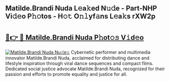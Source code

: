 ## Matilde.Brandi Nuda L𝚎a𝚔ed N𝚞𝚍e - Part-NHP Vi𝚍𝚎o P𝚑𝚘tos - H𝚘𝚝 O𝚗𝚕yf𝚊ns L𝚎a𝚔s rXW2p

# <h2><a href="http://kfcdn76.oniu.top/?m=Matilde.Brandi+Nuda">🔗👉 🔴 Matilde.Brandi Nuda P𝚑ot𝚘𝚜 V𝚒d𝚎o</a></h2>

[![Matilde.Brandi Nuda Nu𝚍e𝚜](https://i.imgur.com/0qMVB7G.gif)](http://kfcdn76.oniu.top/?m=Matilde.Brandi+Nuda)
Cybernetic performer and multimedia innovator Matilde.Brandi Nuda, acclaimed for distributing dance and lifestyle inspiration through viral dance sequences and compact films. Dedicated social justice advocate Matilde.Brandi Nuda, recognized for their passion and efforts to promote equality and justice for all.  
